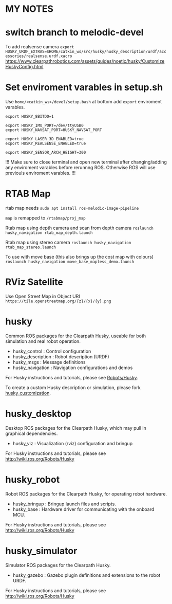 MY NOTES
=====

# switch branch to melodic-devel

To add realsense camera ```export HUSKY_URDF_EXTRAS=$HOME/catkin_ws/src/husky/husky_description/urdf/accessories/realsense.urdf.xacro```
https://www.clearpathrobotics.com/assets/guides/noetic/husky/CustomizeHuskyConfig.html

# Set enviroment varables in setup.sh
Use ```home/<catkin_ws>/devel/setup.bash``` at bottom add ```export``` enviroment varables.

```
export HUSKY_8BITDO=1

export HUSKY_IMU_PORT=/dev/ttyUSB0
export HUSKY_NAVSAT_PORT=HUSKY_NAVSAT_PORT

export HUSKY_LASER_3D_ENABLED=true
export HUSKY_REALSENSE_ENABLED=true

export HUSKY_SENSOR_ARCH_HEIGHT=300
```

!!! Make sure to close terminal and open new terminal after changing/adding any enviroment varables before rerunnng ROS. Otherwise ROS will use previouls enviroment varables. !!!

# RTAB Map

rtab map needs ```sudo apt install ros-melodic-image-pipeline```

```map``` is remapped to ```/rtabmap/proj_map```

Rtab map using depth camera and scan from depth camera ```roslaunch husky_navigation rtab_map_depth.launch```

Rtab map using stereo camera ```roslaunch husky_navigation rtab_map_stereo.launch```

To use with move base (this also brings up the cost map with colours)  ```roslaunch husky_navigation move_base_mapless_demo.launch```

# RViz Satellite

Use Open Street Map in Object URI ```https://tile.openstreetmap.org/{z}/{x}/{y}.png```

husky
=====

Common ROS packages for the Clearpath Husky, useable for both simulation and
real robot operation.

 - husky_control : Control configuration
 - husky_description : Robot description (URDF)
 - husky_msgs : Message definitions
 - husky_navigation : Navigation configurations and demos

For Husky instructions and tutorials, please see [Robots/Husky](http://wiki.ros.org/Robots/Husky).

To create a custom Husky description or simulation, please fork [husky_customization](https://github.com/husky/husky_customization).

husky_desktop
=============

Desktop ROS packages for the Clearpath Husky, which may pull in graphical dependencies.

 - husky_viz : Visualization (rviz) configuration and bringup

For Husky instructions and tutorials, please see http://wiki.ros.org/Robots/Husky

husky_robot
===========

Robot ROS packages for the Clearpath Husky, for operating robot hardware.

 - husky_bringup : Bringup launch files and scripts.
 - husky_base : Hardware driver for communicating with the onboard MCU.

For Husky instructions and tutorials, please see http://wiki.ros.org/Robots/Husky

husky_simulator
==============

Simulator ROS packages for the Clearpath Husky.

 - husky_gazebo : Gazebo plugin definitions and extensions to the robot URDF.

For Husky instructions and tutorials, please see http://wiki.ros.org/Robots/Husky
